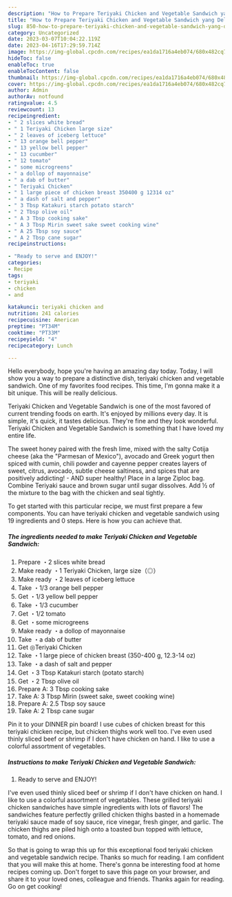 ```yaml
---
description: "How to Prepare Teriyaki Chicken and Vegetable Sandwich yang Delicious"
title: "How to Prepare Teriyaki Chicken and Vegetable Sandwich yang Delicious"
slug: 850-how-to-prepare-teriyaki-chicken-and-vegetable-sandwich-yang-delicious
category: Uncategorized
date: 2023-03-07T10:04:22.119Z
date: 2023-04-16T17:29:59.714Z
image: https://img-global.cpcdn.com/recipes/ea1da1716a4eb074/680x482cq70/teriyaki-chicken-and-vegetable-sandwich-recipe-main-photo.jpg
hideToc: false
enableToc: true
enableTocContent: false
thumbnail: https://img-global.cpcdn.com/recipes/ea1da1716a4eb074/680x482cq70/teriyaki-chicken-and-vegetable-sandwich-recipe-main-photo.jpg
cover: https://img-global.cpcdn.com/recipes/ea1da1716a4eb074/680x482cq70/teriyaki-chicken-and-vegetable-sandwich-recipe-main-photo.jpg
author: Admin
authorAv: notfound
ratingvalue: 4.5
reviewcount: 13
recipeingredient:
- " 2 slices white bread"
- " 1 Teriyaki Chicken large size"
- " 2 leaves of iceberg lettuce"
- " 13 orange bell pepper"
- " 13 yellow bell pepper"
- " 13 cucumber"
- " 12 tomato"
- " some microgreens"
- " a dollop of mayonnaise"
- " a dab of butter"
- " Teriyaki Chicken"
- " 1 large piece of chicken breast 350400 g 12314 oz"
- " a dash of salt and pepper"
- " 3 Tbsp Katakuri starch potato starch"
- " 2 Tbsp olive oil"
- " A 3 Tbsp cooking sake"
- " A 3 Tbsp Mirin sweet sake sweet cooking wine"
- " A 25 Tbsp soy sauce"
- " A 2 Tbsp cane sugar"
recipeinstructions:

- "Ready to serve and ENJOY!"
categories:
- Recipe
tags:
- teriyaki
- chicken
- and

katakunci: teriyaki chicken and 
nutrition: 241 calories
recipecuisine: American
preptime: "PT34M"
cooktime: "PT33M"
recipeyield: "4"
recipecategory: Lunch

---
```



Hello everybody, hope you're having an amazing day today. Today, I will show you a way to prepare a distinctive dish, teriyaki chicken and vegetable sandwich. One of my favorites food recipes. This time, I'm gonna make it a bit unique. This will be really delicious.

Teriyaki Chicken and Vegetable Sandwich is one of the most favored of current trending foods on earth. It's enjoyed by millions every day. It is simple, it's quick, it tastes delicious. They're fine and they look wonderful. Teriyaki Chicken and Vegetable Sandwich is something that I have loved my entire life.

The sweet honey paired with the fresh lime, mixed with the salty Cotija cheese (aka the &#34;Parmesan of Mexico&#34;), avocado and Greek yogurt then spiced with cumin, chili powder and cayenne pepper creates layers of sweet, citrus, avocado, subtle cheese saltiness, and spices that are positively addicting! - AND super healthy! Place in a large Ziploc bag. Combine Teriyaki sauce and brown sugar until sugar dissolves. Add ½ of the mixture to the bag with the chicken and seal tightly.


To get started with this particular recipe, we must first prepare a few components. You can have teriyaki chicken and vegetable sandwich using 19 ingredients and 0 steps. Here is how you can achieve that.

<!--inarticleads1-->

##### The ingredients needed to make Teriyaki Chicken and Vegetable Sandwich:

1. Prepare  ・2 slices white bread
1. Make ready  ・1 Teriyaki Chicken, large size（◎）
1. Make ready  ・2 leaves of iceberg lettuce
1. Take  ・1/3 orange bell pepper
1. Get  ・1/3 yellow bell pepper
1. Take  ・1/3 cucumber
1. Get  ・1/2 tomato
1. Get  ・some microgreens
1. Make ready  ・a dollop of mayonnaise
1. Take  ・a dab of butter
1. Get  ◎Teriyaki Chicken
1. Take  ・1 large piece of chicken breast (350-400 g, 12.3-14 oz)
1. Take  ・a dash of salt and pepper
1. Get  ・3 Tbsp Katakuri starch (potato starch)
1. Get  ・2 Tbsp olive oil
1. Prepare  A: 3 Tbsp cooking sake
1. Take  A: 3 Tbsp Mirin (sweet sake, sweet cooking wine)
1. Prepare  A: 2.5 Tbsp soy sauce
1. Take  A: 2 Tbsp cane sugar


Pin it to your DINNER pin board! I use cubes of chicken breast for this teriyaki chicken recipe, but chicken thighs work well too. I&#39;ve even used thinly sliced beef or shrimp if I don&#39;t have chicken on hand. I like to use a colorful assortment of vegetables. 

<!--inarticleads2-->

##### Instructions to make Teriyaki Chicken and Vegetable Sandwich:


1. Ready to serve and ENJOY!

I&#39;ve even used thinly sliced beef or shrimp if I don&#39;t have chicken on hand. I like to use a colorful assortment of vegetables. These grilled teriyaki chicken sandwiches have simple ingredients with lots of flavors! The sandwiches feature perfectly grilled chicken thighs basted in a homemade teriyaki sauce made of soy sauce, rice vinegar, fresh ginger, and garlic. The chicken thighs are piled high onto a toasted bun topped with lettuce, tomato, and red onions. 

So that is going to wrap this up for this exceptional food teriyaki chicken and vegetable sandwich recipe. Thanks so much for reading. I am confident that you will make this at home. There's gonna be interesting food at home recipes coming up. Don't forget to save this page on your browser, and share it to your loved ones, colleague and friends. Thanks again for reading. Go on get cooking!
